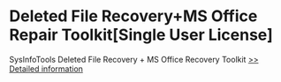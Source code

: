 # Deleted File Recovery+MS Office Repair Toolkit[Single User License]
SysInfoTools Deleted File Recovery + MS Office Recovery Toolkit
[>> Detailed information](https://secure.shareit.com/shareit/product.html?productid=300741320&affiliateid=200057808)